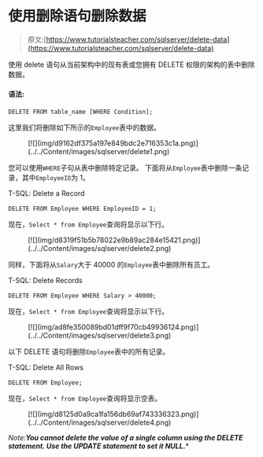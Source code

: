 # 使用删除语句删除数据

> 原文:[https://www.tutorialsteacher.com/sqlserver/delete-data](https://www.tutorialsteacher.com/sqlserver/delete-data)

使用 delete 语句从当前架构中的现有表或您拥有 DELETE 权限的架构的表中删除数据。

#### 语法:

```
DELETE FROM table_name [WHERE Condition];
```

这里我们将删除如下所示的`Employee`表中的数据。

<figure>[![](img/d9162df375a197e849bdc2e716353c1a.png)](../../Content/images/sqlserver/delete1.png)</figure>

您可以使用`WHERE`子句从表中删除特定记录。 下面将从`Employee`表中删除一条记录，其中`EmployeeID`为 1。

T-SQL: Delete a Record 

```
DELETE FROM Employee WHERE EmployeeID = 1; 
```

现在，`Select * from Employee`查询将显示以下行。

<figure>[![](img/d8319f51b5b78022e9b89ac284e15421.png)](../../Content/images/sqlserver/delete2.png)</figure>

同样，下面将从`Salary`大于 40000 的`Employee`表中删除所有员工。

T-SQL: Delete Records 

```
DELETE FROM Employee WHERE Salary > 40000; 
```

现在，`Select * from Employee`查询将显示以下行。

<figure>[![](img/ad8fe350089bd01dff9f70cb49936124.png)](../../Content/images/sqlserver/delete3.png)</figure>

以下 DELETE 语句将删除`Employee`表中的所有记录。

T-SQL: Delete All Rows 

```
DELETE FROM Employee; 
```

现在，`Select * from Employee`查询将显示空表。

<figure>[![](img/d8125d0a9ca1fa156db69af743336323.png)](../../Content/images/sqlserver/delete4.png)</figure>

*Note:**You cannot delete the value of a single column using the DELETE statement. Use the UPDATE statement to set it NULL.****